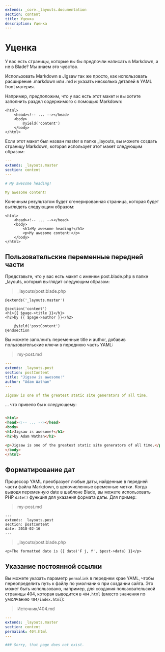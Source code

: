 ```yaml
---
extends: _core._layouts.documentation
section: content
title: Уценка
description: Уценка
---
```


# Уценка

У вас есть страницы, которые вы бы предпочли написать в Markdown, а не в Blade? Мы знаем это чувство.

Использовать Markdown в Jigsaw так же просто, как использовать расширение .markdown или .md и указать несколько деталей в YAML front
материя.

Например, предположим, что у вас есть этот макет и вы хотите заполнить раздел содержимого с помощью Markdown:

```blade 
<html>
    <head><!-- ... --></head>
    <body>
        @yield('content')
    </body>
</html>
```

Если этот макет был назван master в папке _layouts, вы можете создать страницу Markdown, которая использует этот макет следующим образом:

```yaml
---
extends: _layouts.master
section: content
---

# My awesome heading!

My awesome content!
```

Конечным результатом будет сгенерированная страница, которая будет выглядеть следующим образом:

```blade 
<html>
    <head><!-- ... --></head>
    <body>
        <h1>My awesome heading!</h1>
        <p>My awesome content!</p>
    </body>
</html>
```

## Пользовательские переменные передней части

Представьте, что у вас есть макет с именем post.blade.php в папке _layouts, который выглядит следующим образом:

> _layouts/post.blade.php

```blade 
@extends('_layouts.master')

@section('content')
<h1>{{ $page->title }}</h1>
<h2>by {{ $page->author }}</h2>

    @yield('postContent')
@endsection
```

Вы можете заполнить переменные title и author, добавив пользовательские ключи в переднюю часть YAML:

> my-post.md

```yaml 
---
extends: _layouts.post
section: postContent
title: "Jigsaw is awesome!"
author: "Adam Wathan"
---

Jigsaw is one of the greatest static site generators of all time.
```

… что привело бы к следующему:

```html 

<html>
<head><!-- ... --></head>
<body>
<h1>Jigsaw is awesome!</h1>
<h2>by Adam Wathan</h2>

<p>Jigsaw is one of the greatest static site generators of all time.</p>
</body>
</html>
```

## Форматирование дат

Процессор YAML преобразует любые даты, найденные в передней части файла Markdown, в целочисленные временные метки. Когда
выводя переменную date в шаблоне Blade, вы можете использовать PHP `date()` функция для указания формата даты. Для
пример:


> my-post.md

```blade 
---
extends: _layouts.post
section: postContent
date: 2018-02-16
---
```

> _layouts/post.blade.php

```blade 
<p>The formatted date is {{ date('F j, Y', $post->date) }}</p>
```

## Указание постоянной ссылки

Вы можете указать параметр `permalink` в переднем крае YAML, чтобы переопределить путь к файлу по умолчанию при создании сайта.
Это может быть использовано, например, для создания пользовательской страницы 404, которая выводится в `404.html` (вместо значения по умолчанию
`404/index.html`):


> Источник/404.md

```yaml
---
extends: _layouts.master
section: content
permalink: 404.html
---

### Sorry, that page does not exist.
```
